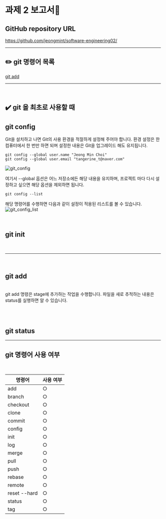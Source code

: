 # 과제 2 보고서📜

## GitHub repository URL

https://github.com/jeongmint/software-engineering02/

---

## ✏️ git 명령어 목록
[git add](##-git-add)<br/>

---

<br>

## ✔️ git 을 최초로 사용할 때 

## git config
Git을 설치하고 나면 Git의 사용 환경을 적절하게 설정해 주어야 합니다. 환경 설정은 한 컴퓨터에서 한 번만 하면 되며 설정한 내용은 Git을 업그레이드 해도 유지됩니다.

```
git config --global user.name "Jeong Min Choi"
git config --global user.email "tangerine_t@naver.com"
```
![git_config](https://user-images.githubusercontent.com/39428260/117537713-cdf7e100-b03d-11eb-8ae8-0a0e10dd4cf8.png)

여기서 --global 옵션은 어느 저장소에든 해당 내용을 유지하며, 프로젝트 마다 다시 설정하고 싶으면 해당 옵션을 제외하면 됩니다.

```
git config --list
```
해당 명령어를 수행하면 다음과 같이 설정이 적용된 리스트를 볼 수 있습니다.
![git_config_list](https://user-images.githubusercontent.com/39428260/117537897-b3723780-b03e-11eb-9700-98a1b5e697f1.png)



<br>

## git init

<br>

---

<br>

## git add
<br>
git add 명령은 stage에 추가하는 작업을 수행합니다. 파일을 새로 추적하는 내용은 status를  실행하면 알 수 있습니다.

<br><br>

## git status


---

## git 명령어 사용 여부

<br>

| 명령어 | 사용 여부 |
| --- | --- |
| add | ○ |
| branch | ○ |
| checkout | ○ |
| clone | ○ |
| commit | ○ |
| config | ○ |
| init | ○ |
| log | ○ |
| merge | ○ |
| pull | ○ |
| push | ○ |
| rebase | ○ |
| remote | ○ |
| reset --hard | ○ |
| status | ○ |
| tag | ○ |
